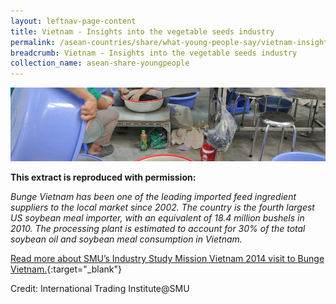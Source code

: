 ```yaml
---
layout: leftnav-page-content
title: Vietnam - Insights into the vegetable seeds industry
permalink: /asean-countries/share/what-young-people-say/vietnam-insights-vegentable-industry/
breadcrumb: Vietnam - Insights into the vegetable seeds industry
collection_name: asean-share-youngpeople
---
```


<img src="\images\asean-youngpeople\Vietnam-vegetable-seeds.jpg" alt="Vietnam insights vegetable industry banner" style="width:800px;" />

**This extract is reproduced with permission:**

*Bunge Vietnam has been one of the leading imported feed ingredient suppliers to the local market since 2002. The country is the fourth largest US soybean meal importer, with an equivalent of 18.4 million bushels in 2010. The processing plant is estimated to account for 30% of the total soybean oil and soybean meal consumption in Vietnam.*

[Read more about SMU’s Industry Study Mission Vietnam 2014 visit to Bunge Vietnam.](http://www.eyeonasia.sg/wp-content/uploads/2017/12/ISM-Vietnam_compressed.pdf){:target="_blank"}

Credit: International Trading Institute@SMU

